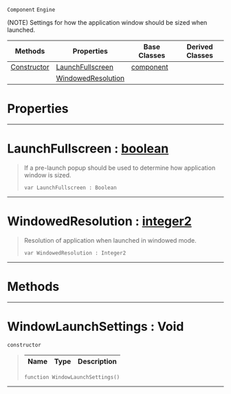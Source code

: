  `Component` `Engine`



(NOTE) Settings for how the application window should be sized when launched.

|Methods|Properties|Base Classes|Derived Classes|
|---|---|---|---|
|[ Constructor](windowlaunchsettings.md#windowlaunchsettings-voi)|[ LaunchFullscreen](windowlaunchsettings.md#launchfullscreen-zilch-en)|[component](component.md)| |
| |[ WindowedResolution](windowlaunchsettings.md#windowedresolution-zero)| | |


 #  Properties


---  
 #  LaunchFullscreen : [boolean](../nada_base_types/boolean.md)

> If a pre-launch popup should be used to determine how application window is sized.
> ```TS:Nada
> var LaunchFullscreen : Boolean


---  
 #  WindowedResolution : [integer2](../nada_base_types/integer2.md)

> Resolution of application when launched in windowed mode.
> ```TS:Nada
> var WindowedResolution : Integer2


---  
 #  Methods


---  
 #  WindowLaunchSettings : Void

 `constructor`

> 
> |Name|Type|Description|
> |---|---|---|
> ```TS:Nada
> function WindowLaunchSettings()
> ``` 


---  
 

 